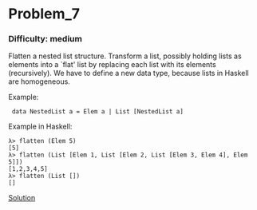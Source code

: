 # Problem_7
### Difficulty: medium
Flatten a nested list structure.
Transform a list, possibly holding lists as elements into a `flat' list by replacing each list with its elements (recursively).
We have to define a new data type, because lists in Haskell are homogeneous. 

Example:

```
 data NestedList a = Elem a | List [NestedList a]
```
Example in Haskell:

```
λ> flatten (Elem 5)
[5]
λ> flatten (List [Elem 1, List [Elem 2, List [Elem 3, Elem 4], Elem 5]])
[1,2,3,4,5]
λ> flatten (List [])
[]
```
[Solution](https://wiki.haskell.org/99_questions/Solutions/7)
